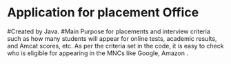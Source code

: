 # Application for placement Office
#Created by Java.
#Main Purpose for placements and interview criteria such as how many students will appear for online tests, academic results, and Amcat scores, etc. As per the criteria set in the code, it is easy to check who is eligible for appearing in the MNCs like Google, Amazon . 
